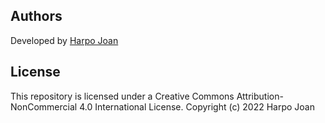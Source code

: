 ## Authors
Developed by [Harpo Joan](https://github.com/helveticka)

## License
This repository is licensed under a Creative Commons Attribution-NonCommercial 4.0 International License.
Copyright (c) 2022 Harpo Joan
